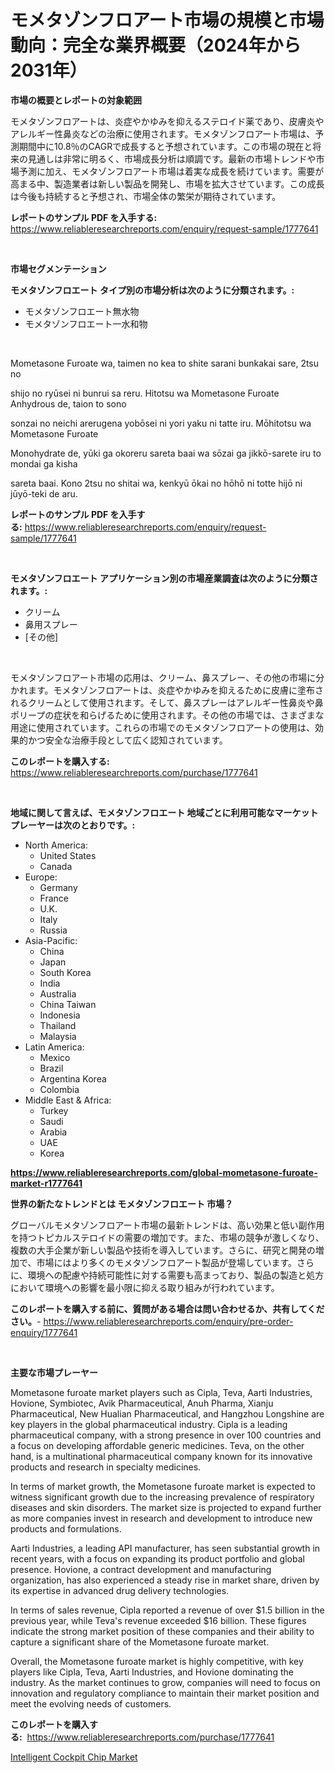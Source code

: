 <p><h1>モメタゾンフロアート市場の規模と市場動向：完全な業界概要（2024年から2031年）</h1></p><p><strong>市場の概要とレポートの対象範囲</strong></p>
<p><p>モメタゾンフロアートは、炎症やかゆみを抑えるステロイド薬であり、皮膚炎やアレルギー性鼻炎などの治療に使用されます。モメタゾンフロアート市場は、予測期間中に10.8％のCAGRで成長すると予想されています。この市場の現在と将来の見通しは非常に明るく、市場成長分析は順調です。最新の市場トレンドや市場予測に加え、モメタゾンフロアート市場は着実な成長を続けています。需要が高まる中、製造業者は新しい製品を開発し、市場を拡大させています。この成長は今後も持続すると予想され、市場全体の繁栄が期待されています。</p></p>
<p><strong>レポートのサンプル PDF を入手する:</strong> <a href="https://www.reliableresearchreports.com/enquiry/request-sample/1777641">https://www.reliableresearchreports.com/enquiry/request-sample/1777641</a></p>
<p>&nbsp;</p>
<p><strong>市場セグメンテーション</strong></p>
<p><strong>モメタゾンフロエート タイプ別の市場分析は次のように分類されます。:</strong></p>
<p><ul><li>モメタゾンフロエート無水物</li><li>モメタゾンフロエート一水和物</li></ul></p>
<p>&nbsp;</p>
<p><p>Mometasone Furoate wa, taimen no kea to shite sarani bunkakai sare, 2tsu no</p><p>shijo no ryūsei ni bunrui sa reru. Hitotsu wa Mometasone Furoate Anhydrous de, taion to sono</p><p>sonzai no neichi arerugena yobōsei ni yori yaku ni tatte iru. Mōhitotsu wa Mometasone Furoate</p><p>Monohydrate de, yūki ga okoreru sareta baai wa sōzai ga jikkō-sarete iru to mondai ga kisha</p><p>sareta baai. Kono 2tsu no shitai wa, kenkyū ōkai no hōhō ni totte hijō ni jūyō-teki de aru.</p></p>
<p><strong>レポートのサンプル PDF を入手する:</strong>&nbsp;<a href="https://www.reliableresearchreports.com/enquiry/request-sample/1777641">https://www.reliableresearchreports.com/enquiry/request-sample/1777641</a></p>
<p>&nbsp;</p>
<p><strong> モメタゾンフロエート アプリケーション別の市場産業調査は次のように分類されます。:</strong></p>
<p><ul><li>クリーム</li><li>鼻用スプレー</li><li>[その他]</li></ul></p>
<p>&nbsp;</p>
<p><p>モメタゾンフロアート市場の応用は、クリーム、鼻スプレー、その他の市場に分かれます。モメタゾンフロアートは、炎症やかゆみを抑えるために皮膚に塗布されるクリームとして使用されます。そして、鼻スプレーはアレルギー性鼻炎や鼻ポリープの症状を和らげるために使用されます。その他の市場では、さまざまな用途に使用されています。これらの市場でのモメタゾンフロアートの使用は、効果的かつ安全な治療手段として広く認知されています。</p></p>
<p><strong>このレポートを購入する:</strong>&nbsp; <a href="https://www.reliableresearchreports.com/purchase/1777641">https://www.reliableresearchreports.com/purchase/1777641</a></p>
<p>&nbsp;</p>
<p><strong>地域に関して言えば、モメタゾンフロエート 地域ごとに利用可能なマーケットプレーヤーは次のとおりです。:</strong></p>
<p><ul>
    <li>
        North America:
        <ul>
            <li>United States</li>
            <li>Canada</li>
        </ul>
    </li>
    <li>
        Europe:
        <ul>
            <li>Germany</li>
            <li>France</li>
            <li>U.K.</li>
            <li>Italy</li>
            <li>Russia</li>
        </ul>
    </li>
    <li>
        Asia-Pacific:
        <ul>
            <li>China</li>
            <li>Japan</li>
            <li>South Korea</li>
            <li>India</li>
            <li>Australia</li>
            <li>China Taiwan</li>
            <li>Indonesia</li>
            <li>Thailand</li>
            <li>Malaysia</li>
        </ul>
    </li>
    <li>
        Latin America:
        <ul>
            <li>Mexico</li>
            <li>Brazil</li>
            <li>Argentina Korea</li>
            <li>Colombia</li>
        </ul>
    </li>
    <li>
        Middle East & Africa:
        <ul>
            <li>Turkey</li>
            <li>Saudi</li>
            <li>Arabia</li>
            <li>UAE</li>
            <li>Korea</li>
        </ul>
    </li>
    </ul></p>
<p><strong><a href="https://www.reliableresearchreports.com/global-mometasone-furoate-market-r1777641">https://www.reliableresearchreports.com/global-mometasone-furoate-market-r1777641</a></strong>&nbsp;</p>
<p><strong>世界の新たなトレンドとは モメタゾンフロエート 市場？</strong></p>
<p><p>グローバルモメタゾンフロアート市場の最新トレンドは、高い効果と低い副作用を持つトピカルステロイドの需要の増加です。また、市場の競争が激しくなり、複数の大手企業が新しい製品や技術を導入しています。さらに、研究と開発の増加で、市場にはより多くのモメタゾンフロアート製品が登場しています。さらに、環境への配慮や持続可能性に対する需要も高まっており、製品の製造と処方において環境への影響を最小限に抑える取り組みが行われています。</p></p>
<p><strong>このレポートを購入する前に、質問がある場合は問い合わせるか、共有してください。</strong>- <a href="https://www.reliableresearchreports.com/enquiry/pre-order-enquiry/1777641">https://www.reliableresearchreports.com/enquiry/pre-order-enquiry/1777641</a></p>
<p>&nbsp;</p>
<p><strong>主要な市場プレーヤー</strong></p>
<p><p>Mometasone furoate market players such as Cipla, Teva, Aarti Industries, Hovione, Symbiotec, Avik Pharmaceutical, Anuh Pharma, Xianju Pharmaceutical, New Hualian Pharmaceutical, and Hangzhou Longshine are key players in the global pharmaceutical industry. Cipla is a leading pharmaceutical company, with a strong presence in over 100 countries and a focus on developing affordable generic medicines. Teva, on the other hand, is a multinational pharmaceutical company known for its innovative products and research in specialty medicines.</p><p>In terms of market growth, the Mometasone furoate market is expected to witness significant growth due to the increasing prevalence of respiratory diseases and skin disorders. The market size is projected to expand further as more companies invest in research and development to introduce new products and formulations.</p><p>Aarti Industries, a leading API manufacturer, has seen substantial growth in recent years, with a focus on expanding its product portfolio and global presence. Hovione, a contract development and manufacturing organization, has also experienced a steady rise in market share, driven by its expertise in advanced drug delivery technologies.</p><p>In terms of sales revenue, Cipla reported a revenue of over $1.5 billion in the previous year, while Teva's revenue exceeded $16 billion. These figures indicate the strong market position of these companies and their ability to capture a significant share of the Mometasone furoate market.</p><p>Overall, the Mometasone furoate market is highly competitive, with key players like Cipla, Teva, Aarti Industries, and Hovione dominating the industry. As the market continues to grow, companies will need to focus on innovation and regulatory compliance to maintain their market position and meet the evolving needs of customers.</p></p>
<p><strong>このレポートを購入する:</strong>&nbsp;&nbsp;<a href="https://www.reliableresearchreports.com/purchase/1777641">https://www.reliableresearchreports.com/purchase/1777641</a></p>
<p><p><a href="https://noble-drawer-34c.notion.site/Intelligent-Cockpit-Chip-Market-Analysis-and-Sze-Forecasted-for-period-from-2024-to-2031-96527a6922e54a46a538fdc2534807af">Intelligent Cockpit Chip Market</a></p></p>